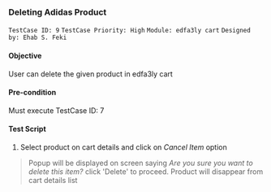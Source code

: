 ### Deleting Adidas Product 
```TestCase ID: 9```
```TestCase Priority: High```
```Module: edfa3ly cart```
```Designed by: Ehab S. Feki```

#### Objective
User can delete the given product in edfa3ly cart
#### Pre-condition
Must execute TestCase ID: 7
#### Test Script
1. Select product on cart details and click on *Cancel Item* option
> Popup will be displayed on screen saying *Are you sure you want to delete this item?* click 'Delete' to proceed. Product will disappear from cart details list
